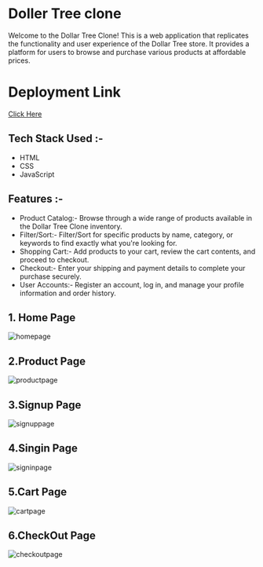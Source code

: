 
# Doller Tree clone

Welcome to the Dollar Tree Clone! This is a web application that replicates the functionality and user experience of the Dollar Tree store. It provides a platform for users to browse and purchase various products at affordable prices.  


# Deployment Link
[Click Here](https://calm-rolypoly-eba6c1.netlify.app/)


## Tech Stack Used :-
* HTML
* CSS
* JavaScript


## Features :-

* Product Catalog:- Browse through a wide range of products available in the Dollar Tree Clone inventory.
* Filter/Sort:- Filter/Sort for specific products by name, category, or keywords to find exactly what you're looking for.
* Shopping Cart:- Add products to your cart, review the cart contents, and proceed to checkout.
* Checkout:- Enter your shipping and payment details to complete your purchase securely.
* User Accounts:- Register an account, log in, and manage your profile information and order history.

## 1. Home Page
![homepage](https://github.com/kuldeepkd13/Doller-tree-clone/assets/119401564/6e3d277e-e227-4d70-b643-5bbd930c637d)

## 2.Product Page
![productpage](https://github.com/kuldeepkd13/Doller-tree-clone/assets/119401564/411bb6ef-6318-4914-be08-9fcba13462bd)

## 3.Signup Page
![signuppage](https://github.com/kuldeepkd13/Doller-tree-clone/assets/119401564/9583e77d-5c10-49ed-bc94-230b9d16e63b)

## 4.Singin Page
![signinpage](https://github.com/kuldeepkd13/Doller-tree-clone/assets/119401564/b39e3e5e-8102-4ceb-8015-2e564fd88b2c)

## 5.Cart Page
![cartpage](https://github.com/kuldeepkd13/Doller-tree-clone/assets/119401564/1fb3ee34-2e31-408c-b975-b8c3406bd6e5)

## 6.CheckOut Page
![checkoutpage](https://github.com/kuldeepkd13/Doller-tree-clone/assets/119401564/90944711-2d17-4b95-ade7-e569329798ad)



